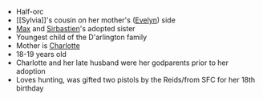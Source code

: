 - Half-orc
- [[Sylvia]]'s cousin on her mother's ([Evelyn](NPCs/Living/Evelyn.md)) side
- [Max](NPCs/Deceased/Max.md) and [Sirbastien](NPCs/Living/Sirbastien.md)'s adopted sister
- Youngest child of the D'arlington family
- Mother is [Charlotte](NPCs/Living/Charlotte.md)
- 18-19 years old
- Charlotte and her late husband were her godparents prior to her adoption
- Loves hunting, was gifted two pistols by the Reids/from SFC for her 18th birthday